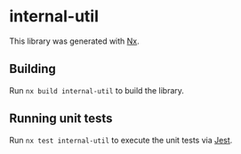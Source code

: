 # internal-util

This library was generated with [Nx](https://nx.dev).

## Building

Run `nx build internal-util` to build the library.

## Running unit tests

Run `nx test internal-util` to execute the unit tests via [Jest](https://jestjs.io).
